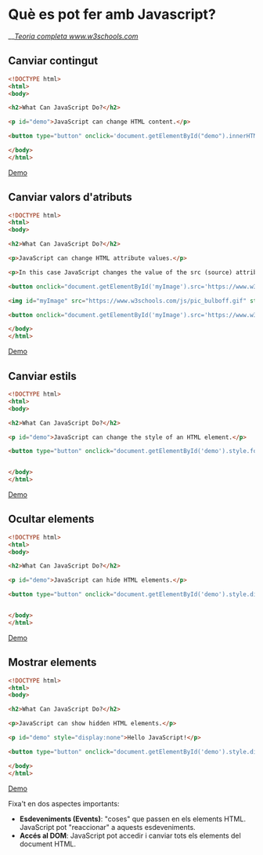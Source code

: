 # Què es pot fer amb Javascript?

__[_Teoria completa www.w3schools.com_ ](https://www.w3schools.com/js/js\_intro.asp)

## Canviar contingut

```html
<!DOCTYPE html>
<html>
<body>

<h2>What Can JavaScript Do?</h2>

<p id="demo">JavaScript can change HTML content.</p>

<button type="button" onclick='document.getElementById("demo").innerHTML = "Hello JavaScript!"'>Click Me!</button>

</body>
</html>
```

[Demo](https://www.w3schools.com/js/tryit.asp?filename=tryjs\_intro\_inner\_html)

## Canviar valors d'atributs

```html
<!DOCTYPE html>
<html>
<body>

<h2>What Can JavaScript Do?</h2>

<p>JavaScript can change HTML attribute values.</p>

<p>In this case JavaScript changes the value of the src (source) attribute of an image.</p>

<button onclick="document.getElementById('myImage').src='https://www.w3schools.com/js/pic_bulbon.gif'">Turn on the light</button>

<img id="myImage" src="https://www.w3schools.com/js/pic_bulboff.gif" style="width:100px">

<button onclick="document.getElementById('myImage').src='https://www.w3schools.com/js/pic_bulboff.gif'">Turn off the light</button>

</body>
</html>
```

[Demo](https://www.w3schools.com/js/tryit.asp?filename=tryjs\_intro\_lightbulb)

## Canviar estils

```html
<!DOCTYPE html>
<html>
<body>

<h2>What Can JavaScript Do?</h2>

<p id="demo">JavaScript can change the style of an HTML element.</p>

<button type="button" onclick="document.getElementById('demo').style.fontSize='35px'">Click Me!</button>


</body>
</html>
```

[Demo](https://www.w3schools.com/js/tryit.asp?filename=tryjs\_intro\_style)

## Ocultar elements

```html
<!DOCTYPE html>
<html>
<body>

<h2>What Can JavaScript Do?</h2>

<p id="demo">JavaScript can hide HTML elements.</p>

<button type="button" onclick="document.getElementById('demo').style.display='none'">Click Me!</button>


</body>
</html>
```

[Demo](https://www.w3schools.com/js/tryit.asp?filename=tryjs\_intro\_hide)

## Mostrar elements

```html
<!DOCTYPE html>
<html>
<body>

<h2>What Can JavaScript Do?</h2>

<p>JavaScript can show hidden HTML elements.</p>

<p id="demo" style="display:none">Hello JavaScript!</p>

<button type="button" onclick="document.getElementById('demo').style.display='block'">Click Me!</button>

</body>
</html>
```

[Demo](https://www.w3schools.com/js/tryit.asp?filename=tryjs\_intro\_show)

Fixa't en dos aspectes importants:

* **Esdeveniments (Events)**: "coses" que passen en els elements HTML. JavaScript pot "reaccionar" a aquests esdeveniments.
* **Accés al DOM**: JavaScript pot accedir i canviar tots els elements del document HTML.
